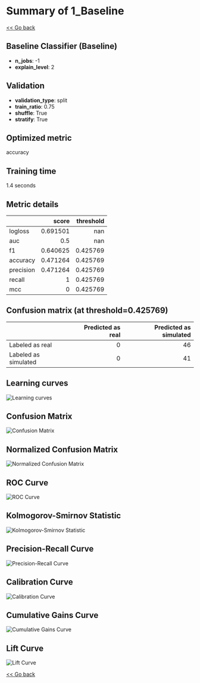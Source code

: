 # Summary of 1_Baseline

[<< Go back](../README.md)


## Baseline Classifier (Baseline)
- **n_jobs**: -1
- **explain_level**: 2

## Validation
 - **validation_type**: split
 - **train_ratio**: 0.75
 - **shuffle**: True
 - **stratify**: True

## Optimized metric
accuracy

## Training time

1.4 seconds

## Metric details
|           |    score |   threshold |
|:----------|---------:|------------:|
| logloss   | 0.691501 |  nan        |
| auc       | 0.5      |  nan        |
| f1        | 0.640625 |    0.425769 |
| accuracy  | 0.471264 |    0.425769 |
| precision | 0.471264 |    0.425769 |
| recall    | 1        |    0.425769 |
| mcc       | 0        |    0.425769 |


## Confusion matrix (at threshold=0.425769)
|                      |   Predicted as real |   Predicted as simulated |
|:---------------------|--------------------:|-------------------------:|
| Labeled as real      |                   0 |                       46 |
| Labeled as simulated |                   0 |                       41 |

## Learning curves
![Learning curves](learning_curves.png)
## Confusion Matrix

![Confusion Matrix](confusion_matrix.png)


## Normalized Confusion Matrix

![Normalized Confusion Matrix](confusion_matrix_normalized.png)


## ROC Curve

![ROC Curve](roc_curve.png)


## Kolmogorov-Smirnov Statistic

![Kolmogorov-Smirnov Statistic](ks_statistic.png)


## Precision-Recall Curve

![Precision-Recall Curve](precision_recall_curve.png)


## Calibration Curve

![Calibration Curve](calibration_curve_curve.png)


## Cumulative Gains Curve

![Cumulative Gains Curve](cumulative_gains_curve.png)


## Lift Curve

![Lift Curve](lift_curve.png)



[<< Go back](../README.md)
